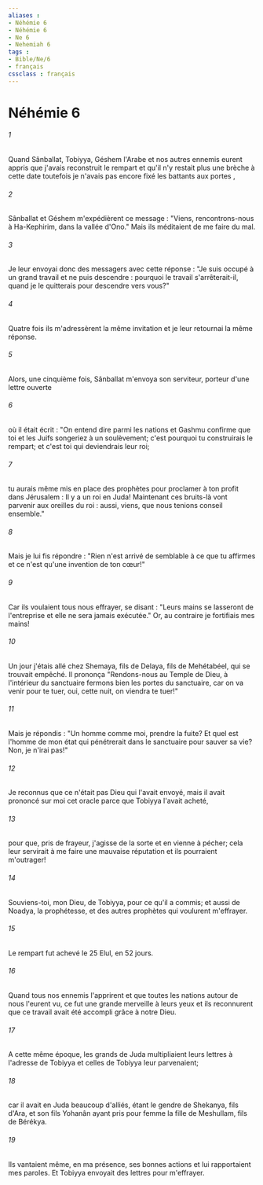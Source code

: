 ```yaml
---
aliases : 
- Néhémie 6
- Néhémie 6
- Ne 6
- Nehemiah 6
tags : 
- Bible/Ne/6
- français
cssclass : français
---
```


# Néhémie 6

###### 1
Quand Sânballat, Tobiyya, Géshem l'Arabe et nos autres ennemis eurent appris que j'avais reconstruit le rempart et qu'il n'y restait plus une brèche à cette date toutefois je n'avais pas encore fixé les battants aux portes ,
###### 2
Sânballat et Géshem m'expédièrent ce message : "Viens, rencontrons-nous à Ha-Kephirim, dans la vallée d'Ono." Mais ils méditaient de me faire du mal.
###### 3
Je leur envoyai donc des messagers avec cette réponse : "Je suis occupé à un grand travail et ne puis descendre : pourquoi le travail s'arrêterait-il, quand je le quitterais pour descendre vers vous?"
###### 4
Quatre fois ils m'adressèrent la même invitation et je leur retournai la même réponse.
###### 5
Alors, une cinquième fois, Sânballat m'envoya son serviteur, porteur d'une lettre ouverte
###### 6
où il était écrit : "On entend dire parmi les nations et Gashmu confirme que toi et les Juifs songeriez à un soulèvement; c'est pourquoi tu construirais le rempart; et c'est toi qui deviendrais leur roi;
###### 7
tu aurais même mis en place des prophètes pour proclamer à ton profit dans Jérusalem : Il y a un roi en Juda! Maintenant ces bruits-là vont parvenir aux oreilles du roi : aussi, viens, que nous tenions conseil ensemble."
###### 8
Mais je lui fis répondre : "Rien n'est arrivé de semblable à ce que tu affirmes et ce n'est qu'une invention de ton cœur!"
###### 9
Car ils voulaient tous nous effrayer, se disant : "Leurs mains se lasseront de l'entreprise et elle ne sera jamais exécutée." Or, au contraire je fortifiais mes mains!
###### 10
Un jour j'étais allé chez Shemaya, fils de Delaya, fils de Mehétabéel, qui se trouvait empêché. Il prononça "Rendons-nous au Temple de Dieu, à l'intérieur du sanctuaire fermons bien les portes du sanctuaire, car on va venir pour te tuer, oui, cette nuit, on viendra te tuer!"
###### 11
Mais je répondis : "Un homme comme moi, prendre la fuite? Et quel est l'homme de mon état qui pénétrerait dans le sanctuaire pour sauver sa vie? Non, je n'irai pas!"
###### 12
Je reconnus que ce n'était pas Dieu qui l'avait envoyé, mais il avait prononcé sur moi cet oracle parce que Tobiyya l'avait acheté,
###### 13
pour que, pris de frayeur, j'agisse de la sorte et en vienne à pécher; cela leur servirait à me faire une mauvaise réputation et ils pourraient m'outrager!
###### 14
Souviens-toi, mon Dieu, de Tobiyya, pour ce qu'il a commis; et aussi de Noadya, la prophétesse, et des autres prophètes qui voulurent m'effrayer.
###### 15
Le rempart fut achevé le 25 Elul, en 52 jours.
###### 16
Quand tous nos ennemis l'apprirent et que toutes les nations autour de nous l'eurent vu, ce fut une grande merveille à leurs yeux et ils reconnurent que ce travail avait été accompli grâce à notre Dieu.
###### 17
A cette même époque, les grands de Juda multipliaient leurs lettres à l'adresse de Tobiyya et celles de Tobiyya leur parvenaient;
###### 18
car il avait en Juda beaucoup d'alliés, étant le gendre de Shekanya, fils d'Ara, et son fils Yohanân ayant pris pour femme la fille de Meshullam, fils de Bérékya.
###### 19
Ils vantaient même, en ma présence, ses bonnes actions et lui rapportaient mes paroles. Et Tobiyya envoyait des lettres pour m'effrayer.
